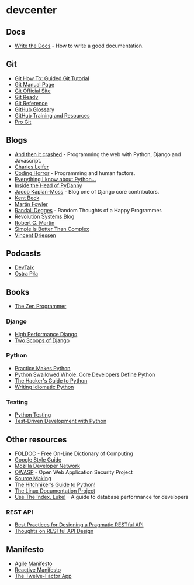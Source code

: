 # devcenter

## Docs

* [Write the Docs](http://www.writethedocs.org/guide/) - How to write a good documentation.


## Git

* [Git How To: Guided Git Tutorial](https://githowto.com/)
* [Git Manual Page](https://git.github.io/htmldocs/git.html)
* [Git Official Site](http://git-scm.com/)
* [Git Ready](http://gitready.com/)
* [Git Reference](http://gitref.org/)
* [GitHub Glossary](https://help.github.com/articles/github-glossary/)
* [GitHub Training and Resources](https://services.github.com/)
* [Pro Git](https://git-scm.com/book)


## Blogs

* [And then it crashed](http://blog.etianen.com/) - Programming the web with Python, Django and Javascript.
* [Charles Leifer](http://charlesleifer.com/blog/)
* [Coding Horror](http://blog.codinghorror.com/) - Programming and human factors.
* [Everything I know about Python...](http://www.jeffknupp.com/)
* [Inside the Head of PyDanny](http://pydanny.com/)
* [Jacob Kaplan-Moss](http://jacobian.org/writing/) - Blog one of Django core contributors.
* [Kent Beck](http://www.threeriversinstitute.org/blog/)
* [Martin Fowler](http://martinfowler.com/)
* [Randall Degges](http://www.rdegges.com/) - Random Thoughts of a Happy Programmer.
* [Revolution Systems Blog](http://www.revsys.com/blog/)
* [Robert C. Martin](http://blog.8thlight.com/uncle-bob/archive.html)
* [Simple Is Better Than Complex](https://simpleisbetterthancomplex.com/)
* [Vincent Driessen](http://nvie.com/)


## Podcasts

* [DevTalk](http://devtalk.pl/)
* [Ostra Piła](https://ostrapila.pl/)


## Books

* [The Zen Programmer](http://www.zenprogrammer.org/)

### Django

* [High Performance Django](https://highperformancedjango.com/)
* [Two Scoops of Django](https://www.twoscoopspress.com/)

### Python

* [Practice Makes Python](http://practicemakespython.com/)
* [Python Swallowed Whole: Core Developers Define Python](https://www.bookdepository.com/Python-Swallowed-Whole-Steve-Holden/9780137075119)
* [The Hacker's Guide to Python](https://thehackerguidetopython.com/)
* [Writing Idiomatic Python](http://www.jeffknupp.com/writing-idiomatic-python-ebook/)

### Testing

* [Python Testing](http://pythontesting.net/books/python-testing-ebook/)
* [Test-Driven Development with Python](http://www.obeythetestinggoat.com/)


## Other resources

* [FOLDOC](http://foldoc.org/) - Free On-Line Dictionary of Computing
* [Google Style Guide](https://code.google.com/p/google-styleguide/)
* [Mozilla Developer Network](https://developer.mozilla.org/en-US/)
* [OWASP](https://www.owasp.org/) - Open Web Application Security Project
* [Source Making](https://sourcemaking.com/)
* [The Hitchhiker’s Guide to Python!](http://docs.python-guide.org/)
* [The Linux Documentation Project](http://www.tldp.org/)
* [Use The Index, Luke!](http://use-the-index-luke.com/) - A guide to database performance for developers

### REST API

* [Best Practices for Designing a Pragmatic RESTful API](http://www.vinaysahni.com/best-practices-for-a-pragmatic-restful-api)
* [Thoughts on RESTful API Design](http://restful-api-design.readthedocs.org/en/latest/)


## Manifesto

* [Agile Manifesto](http://agilemanifesto.org/)
* [Reactive Manifesto](http://www.reactivemanifesto.org/)
* [The Twelve-Factor App](https://12factor.net/)

